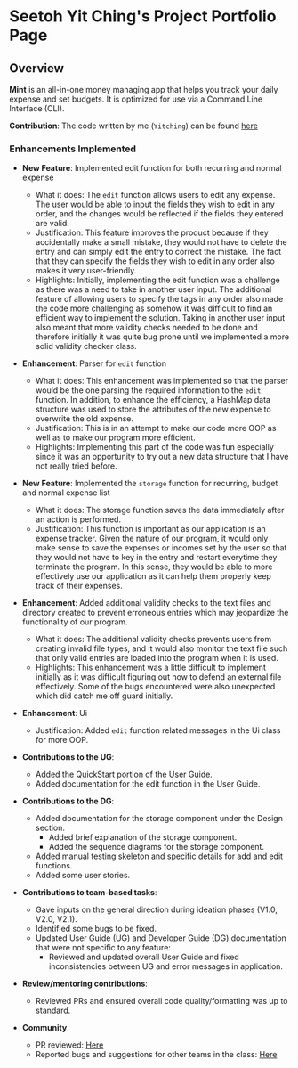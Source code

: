 # Seetoh Yit Ching's Project Portfolio Page

## Overview

**Mint** is an all-in-one money managing app that helps you track your daily expense and set budgets. It is optimized
for use via a Command Line Interface (CLI).

**Contribution**: The code written by me (`Yitching`) can be
found [here](https://nus-cs2113-ay2122s1.github.io/tp-dashboard/?search=&sort=totalCommits&sortWithin=title&timeframe=commit&mergegroup=&groupSelect=groupByRepos&breakdown=true&checkedFileTypes=docs~functional-code~test-code~other&since=2021-09-25&tabOpen=true&tabType=authorship&zFR=false&tabAuthor=Yitching&tabRepo=AY2122S1-CS2113T-W11-2%2Ftp%5Bmaster%5D&authorshipIsMergeGroup=false&authorshipFileTypes=docs~functional-code~test-code~other&authorshipIsBinaryFileTypeChecked=false)

### Enhancements Implemented

- **New Feature**: Implemented edit function for both recurring and normal expense

  - What it does: The `edit` function allows users to edit any expense. The user would be able to input the fields they wish to edit in any order, and the changes would be reflected if the fields they entered are valid.
  - Justification: This feature improves the product because if they accidentally make a small mistake, they would not have to delete the entry and can simply edit the entry to correct the mistake. 
    The fact that they can specify the fields they wish to edit in any order also makes it very user-friendly.
  - Highlights: Initially, implementing the edit function was a challenge as there was a need to take in another user input. 
    The additional feature of allowing users to specify the tags in any order also made the code more challenging as somehow
    it was difficult to find an efficient way to implement the solution. Taking in another user input also meant that more validity
    checks needed to be done and therefore initially it was quite bug prone until we implemented a more solid validity checker class.

- **Enhancement**: Parser for `edit` function
  - What it does: This enhancement was implemented so that the parser would be the one parsing the required information to the `edit` function. 
    In addition, to enhance the efficiency, a HashMap data structure was used to store the attributes of the new expense to overwrite the old expense.
  - Justification: This is in an attempt to make our code more OOP as well as to make our program more efficient.
  - Highlights: Implementing this part of the code was fun especially since it was an opportunity to try out a new data structure that I 
    have not really tried before. 

- **New Feature**: Implemented the `storage` function for recurring, budget and normal expense list
  - What it does: The storage function saves the data immediately after an action is performed.
  - Justification: This function is important as our application is an expense tracker. Given the nature of our program, it would
    only make sense to save the expenses or incomes set by the user so that they would not have to key in the entry and restart
    everytime they terminate the program. In this sense, they would be able to more effectively use our application as it can help
    them properly keep track of their expenses. 
  
- **Enhancement**: Added additional validity checks to the text files and directory created to prevent erroneous entries which may jeopardize the functionality of our program.
  - What it does: The additional validity checks prevents users from creating invalid file types, and it would also monitor the text file
    such that only valid entries are loaded into the program when it is used.
  - Highlights: This enhancement was a little difficult to implement initially as it was difficult figuring out how to defend an external file effectively. Some
    of the bugs encountered were also unexpected which did catch me off guard initially. 
    
- **Enhancement**: Ui
  - Justification: Added `edit` function related messages in the Ui class for more OOP.  

- **Contributions to the UG**:
  - Added the QuickStart portion of the User Guide.
  - Added documentation for the edit function in the User Guide.

- **Contributions to the DG**:
  - Added documentation for the storage component under the Design section. 
    - Added brief explanation of the storage component.
    - Added the sequence diagrams for the storage component.
  - Added manual testing skeleton and specific details for add and edit functions.
  - Added some user stories.
- **Contributions to team-based tasks**:
  - Gave inputs on the general direction during ideation phases (V1.0, V2.0, V2.1).
  - Identified some bugs to be fixed.
  - Updated User Guide (UG) and Developer Guide (DG) documentation that were not specific to any feature:
      - Reviewed and updated overall User Guide and fixed inconsistencies between UG and error messages in application.

- **Review/mentoring contributions**:
  - Reviewed PRs and ensured overall code quality/formatting was up to standard.
- **Community**
  - PR reviewed: [Here](https://github.com/nus-cs2113-AY2122S1/tp/pull/25/files/969ac6a3a4b737bbf9839bb634ca90680d4ee988)
  - Reported bugs and suggestions for other teams in the class: [Here](https://github.com/Yitching/ped/issues)
